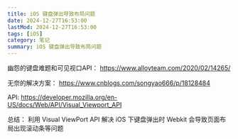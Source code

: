 ```yaml
---
title: iOS 键盘弹出导致布局问题  
date: 2024-12-27T16:53:00  
lastMod: 2024-12-27T16:53:00  
tags: [iOS]  
category: 笔记  
summary: iOS 键盘弹出导致布局问题
---
```

幽怨的键盘难题和可见视口API：
https://www.alloyteam.com/2020/02/14265/

无奈的解决方案：
https://www.cnblogs.com/songyao666/p/18128484

API:
https://developer.mozilla.org/en-US/docs/Web/API/Visual_Viewport_API

总结：
利用 Visual ViewPort API 解决 iOS 下键盘弹出时 Webkit 会导致页面布局出现滚动条等问题
